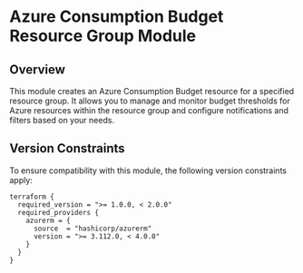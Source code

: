 # Azure Consumption Budget Resource Group Module

## Overview
This module creates an Azure Consumption Budget resource for a specified resource group. It allows you to manage and monitor budget thresholds for Azure resources within the resource group and configure notifications and filters based on your needs.

## Version Constraints

To ensure compatibility with this module, the following version constraints apply:

```hcl
terraform {
  required_version = ">= 1.0.0, < 2.0.0"
  required_providers {
    azurerm = {
      source  = "hashicorp/azurerm"
      version = ">= 3.112.0, < 4.0.0"
    }
  }
}
